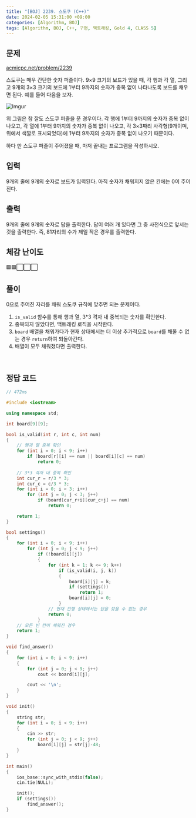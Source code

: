 ```yaml
---
title: "[BOJ] 2239. 스도쿠 (C++)"
date: 2024-02-05 15:31:00 +09:00
categories: [Algorithm, BOJ]
tags: [Algorithm, BOJ, C++, 구현, 백트래킹, Gold 4, CLASS 5]
---
```

## **문제**
[acmicpc.net/problem/2239](https://www.acmicpc.net/problem/2239)

스도쿠는 매우 간단한 숫자 퍼즐이다. 9×9 크기의 보드가 있을 때, 각 행과 각 열, 그리고 9개의 3×3 크기의 보드에 1부터 9까지의 숫자가 중복 없이 나타나도록 보드를 채우면 된다. 예를 들어 다음을 보자.

![Imgur](https://i.imgur.com/kAnaLdw.png)

위 그림은 참 잘도 스도쿠 퍼즐을 푼 경우이다. 각 행에 1부터 9까지의 숫자가 중복 없이 나오고, 각 열에 1부터 9까지의 숫자가 중복 없이 나오고, 각 3×3짜리 사각형(9개이며, 위에서 색깔로 표시되었다)에 1부터 9까지의 숫자가 중복 없이 나오기 때문이다.

하다 만 스도쿠 퍼즐이 주어졌을 때, 마저 끝내는 프로그램을 작성하시오.
<br>

## **입력**
9개의 줄에 9개의 숫자로 보드가 입력된다. 아직 숫자가 채워지지 않은 칸에는 0이 주어진다.
<br>

## **출력**
9개의 줄에 9개의 숫자로 답을 출력한다. 답이 여러 개 있다면 그 중 사전식으로 앞서는 것을 출력한다. 즉, 81자리의 수가 제일 작은 경우를 출력한다.
<br>

## **체감 난이도**
🟩🟩⬜⬜⬜
<br>

## **풀이**
0으로 주어진 자리를 채워 스도쿠 규칙에 맞추면 되는 문제이다.

1. `is_valid` 함수를 통해 행과 열, 3*3 격자 내 중복되는 숫자를 확인한다.
2. 중복되지 않았다면, 백트래킹 로직을 시작한다.
3. `board` 배열을 채워가다가 현재 상태에서는 더 이상 추가적으로 `board`를 채울 수 없는 경우 `return`하여 되돌아간다.
4. 배열이 모두 채워졌다면 출력한다.
<br>

## **정답 코드**
```c++
// 472ms

#include <iostream>

using namespace std;

int board[9][9];

bool is_valid(int r, int c, int num)
{
    // 행과 열 중복 확인
    for (int i = 0; i < 9; i++)
        if (board[r][i] == num || board[i][c] == num)
            return 0;
    
    // 3*3 격자 내 중복 확인
    int cur_r = r/3 * 3;
    int cur_c = c/3 * 3;
    for (int i = 0; i < 3; i++)
        for (int j = 0; j < 3; j++)
            if (board[cur_r+i][cur_c+j] == num)
                return 0;

    return 1;
}

bool settings()
{
    for (int i = 0; i < 9; i++)
        for (int j = 0; j < 9; j++)
            if (!board[i][j])
            {
                for (int k = 1; k <= 9; k++)
                    if (is_valid(i, j, k))
                    {
                        board[i][j] = k;
                        if (settings())
                            return 1;
                        board[i][j] = 0;
                    }
                // 현재 진행 상태에서는 답을 찾을 수 없는 경우
                return 0;
            }
    // 모든 빈 칸이 채워진 경우
    return 1;
}

void find_answer()
{
    for (int i = 0; i < 9; i++)
    {
        for (int j = 0; j < 9; j++)
            cout << board[i][j];

        cout << '\n';
    }
}

void init()
{
    string str;
    for (int i = 0; i < 9; i++)
    {
        cin >> str;
        for (int j = 0; j < 9; j++)
            board[i][j] = str[j]-48;
    }
}

int main()
{
    ios_base::sync_with_stdio(false);
    cin.tie(NULL);

    init();
    if (settings())
        find_answer();
}
```
